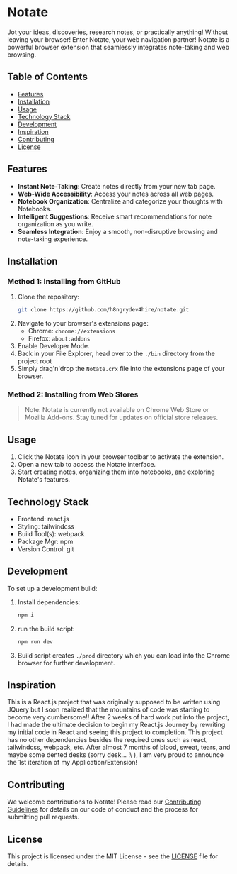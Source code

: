 # Notate

Jot your ideas, discoveries, research notes, or practically anything! Without leaving your browser! Enter Notate, your web navigation partner! 
Notate is a powerful browser extension that seamlessly integrates note-taking and web browsing.
## Table of Contents

- [Features](#features)
- [Installation](#installation)
- [Usage](#usage)
- [Technology Stack](#technology-stack)
- [Development](#development)
- [Inspiration](#inspiration)
- [Contributing](#contributing)
- [License](#license)

## Features

- **Instant Note-Taking**: Create notes directly from your new tab page.
- **Web-Wide Accessibility**: Access your notes across all web pages.
- **Notebook Organization**: Centralize and categorize your thoughts with Notebooks.
- **Intelligent Suggestions**: Receive smart recommendations for note organization as you write.
- **Seamless Integration**: Enjoy a smooth, non-disruptive browsing and note-taking experience.

## Installation

### Method 1: Installing from GitHub

1. Clone the repository:
   ```bash
   git clone https://github.com/h8ngrydev4hire/notate.git
   ```
2. Navigate to your browser's extensions page:
   - Chrome: `chrome://extensions`
   - Firefox: `about:addons`
3. Enable Developer Mode.
4. Back in your File Explorer, head over to the `./bin` directory from the project root
5. Simply drag'n'drop the `Notate.crx` file into the extensions page of your browser.


### Method 2: Installing from Web Stores

> Note: Notate is currently not available on Chrome Web Store or Mozilla Add-ons. Stay tuned for updates on official store releases.

## Usage

1. Click the Notate icon in your browser toolbar to activate the extension.
2. Open a new tab to access the Notate interface.
3. Start creating notes, organizing them into notebooks, and exploring Notate's features.


## Technology Stack

- Frontend: react.js
- Styling: tailwindcss
- Build Tool(s): webpack
- Package Mgr: npm
- Version Control: git

## Development

To set up a development build:

1. Install dependencies:
   ```bash
   npm i 
   ```
2. run the build script:
   ```bash
   npm run dev
   ```
3. Build script creates `./prod` directory which you can load into the Chrome browser for further development. 


## Inspiration

This is a React.js project that was originally supposed to be written using JQuery but I soon realized that the mountains of code was starting to become very cumbersome!! After 2 weeks of hard work put into the project, I had made the ultimate decision to begin my React.js Journey by rewriting my initial code in React and seeing this project to completion. This project has no other dependencies besides the required ones such as react, tailwindcss, webpack, etc. After almost 7 months of blood, sweat, tears, and maybe some dented desks (sorry desk... :\ ), I am very proud to announce the 1st iteration of my Application/Extension!

## Contributing

We welcome contributions to Notate! Please read our [Contributing Guidelines](CONTRIBUTING.md) for details on our code of conduct and the process for submitting pull requests.

## License

This project is licensed under the MIT License - see the [LICENSE](LICENSE) file for details.
